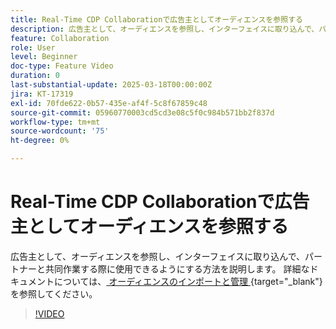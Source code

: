 ```yaml
---
title: Real-Time CDP Collaborationで広告主としてオーディエンスを参照する
description: 広告主として、オーディエンスを参照し、インターフェイスに取り込んで、パートナーと共同作業する際に使用できるようにする方法を説明します。
feature: Collaboration
role: User
level: Beginner
doc-type: Feature Video
duration: 0
last-substantial-update: 2025-03-18T00:00:00Z
jira: KT-17319
exl-id: 70fde622-0b57-435e-af4f-5c8f67859c48
source-git-commit: 05960770003cd5cd3e08c5f0c984b571bb2f837d
workflow-type: tm+mt
source-wordcount: '75'
ht-degree: 0%

---
```


# Real-Time CDP Collaborationで広告主としてオーディエンスを参照する

広告主として、オーディエンスを参照し、インターフェイスに取り込んで、パートナーと共同作業する際に使用できるようにする方法を説明します。 詳細なドキュメントについては、[ オーディエンスのインポートと管理 ](https://experienceleague.adobe.com/en/docs/real-time-cdp-collaboration/using/setup/onboard-audiences){target="_blank"} を参照してください。

>[!VIDEO](https://video.tv.adobe.com/v/3452217/?learn=on&enablevpops)
